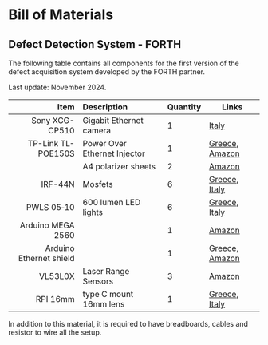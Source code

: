 # Bill of Materials

## Defect Detection System - FORTH

The following table contains all components for the first version of the defect acquisition system developed by the FORTH partner.

Last update: November 2024.

| Item | Description | Quantity | Links |
| ---: | :---------- | :------- | ----- |
| Sony XCG-CP510 | Gigabit Ethernet camera| 1 | [Italy](https://www.tecnosens.it/telecamere-industriali/xcg-cp510) |
| TP-Link TL-POE150S | Power Over Ethernet Injector | 1 | [Greece](https://www.bhphotovideo.com/c/product/885633-REG/TP_Link_TL_POE150S_Power_Over_Ethernet.html), [Amazon](https://amzn.eu/d/cIaFhj6) |
| | A4 polarizer sheets | 2 | [Amazon](https://amzn.eu/d/eoilMHq) |
| IRF-44N | Mosfets | 6 | [Greece](https://electron-kriti.gr/el/ilektronika-exartimata/mosfet/irfz-44n), [Italy](https://mou.sr/4hszwTX) |
| PWLS 05‑10 | 600 lumen LED lights | 6 | [Greece](https://www.themart.gr/fakos-proboleas-led-ergasias-10w-2117864700019.html), [Italy](https://it.trotec.com/prodotti-e-servizi/elettroutensili/luci-da-lavoro/pwls-05-10/) |
| Arduino MEGA 2560 | | 1 | [Amazon](https://amzn.eu/d/9xASDQn) |
| Arduino Ethernet shield | | 1 | [Greece](https://electron-kriti.gr/el/fakoi/w-5100), [Amazon](https://amzn.eu/d/iXizI9B) |
| VL53L0X | Laser Range Sensors | 3 | [Amazon](https://amzn.eu/d/fJD8Z1o) |
| RPI 16mm | type C mount 16mm lens | 1 | [Greece](https://nettop.gr/index.php/raspberry-pi/camera/16mm-telephoto-lens.html), [Italy](https://it.farnell.com/3381606) |


In addition to this material, it is required to have breadboards, cables and resistor to wire all the setup.
